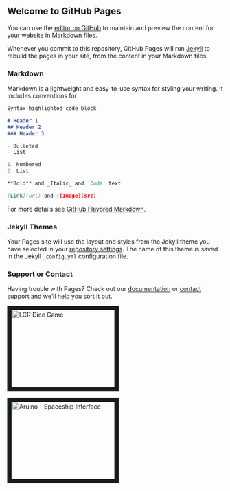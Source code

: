 ## Welcome to GitHub Pages

You can use the [editor on GitHub](https://github.com/cmhenwood/cmhenwood.github.io/edit/master/index.md) to maintain and preview the content for your website in Markdown files.

Whenever you commit to this repository, GitHub Pages will run [Jekyll](https://jekyllrb.com/) to rebuild the pages in your site, from the content in your Markdown files.

### Markdown

Markdown is a lightweight and easy-to-use syntax for styling your writing. It includes conventions for

```markdown
Syntax highlighted code block

# Header 1
## Header 2
### Header 3

- Bulleted
- List

1. Numbered
2. List

**Bold** and _Italic_ and `Code` text

[Link](url) and ![Image](src)
```

For more details see [GitHub Flavored Markdown](https://guides.github.com/features/mastering-markdown/).

### Jekyll Themes

Your Pages site will use the layout and styles from the Jekyll theme you have selected in your [repository settings](https://github.com/cmhenwood/cmhenwood.github.io/settings). The name of this theme is saved in the Jekyll `_config.yml` configuration file.

### Support or Contact

Having trouble with Pages? Check out our [documentation](https://help.github.com/categories/github-pages-basics/) or [contact support](https://github.com/contact) and we’ll help you sort it out.

<a href="http://www.youtube.com/watch?feature=player_embedded&v=lojidoW1azU
" target="_blank"><img src="http://img.youtube.com/vi/lojidoW1azU/0.jpg" 
alt="LCR Dice Game" width="240" height="180" border="10" /></a>

<a href="http://www.youtube.com/watch?feature=player_embedded&v=_uJQshS_Upg
" target="_blank"><img src="http://img.youtube.com/vi/_uJQshS_Upg/0.jpg" 
alt="Aruino - Spaceship Interface" width="240" height="180" border="10" /></a>
